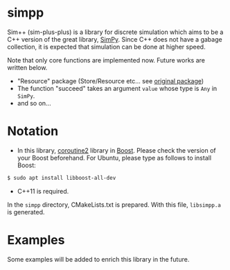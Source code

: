 # simpp

Sim++ (sim-plus-plus) is a library for discrete simulation which aims to be a C++ version of the great
library, [SimPy](https://simpy.readthedocs.io/en/latest/). Since C++ does not have a gabage collection,
it is expected that simulation can be done at higher speed.

Note that only core functions are implemented now. Future works are written below.
- "Resource" package (Store/Resource etc... see [original package](https://gitlab.com/team-simpy/simpy/-/tree/master/src/simpy/resources))
- The function "succeed" takes an argument `value` whose type is `Any` in `SimPy`.
- and so on...

# Notation
- In this library, [coroutine2](https://www.boost.org/doc/libs/1_72_0/libs/coroutine2/doc/html/index.html)
library in [Boost](https://www.boost.org/). Please check the version of your Boost beforehand. For Ubuntu, please
type as follows to install Boost:
```sh
$ sudo apt install libboost-all-dev
```
- C++11 is required.

In the `simpp` directory, CMakeLists.txt is prepared. With this file, `libsimpp.a` is generated.

# Examples
Some examples will be added to enrich this library in the future.

